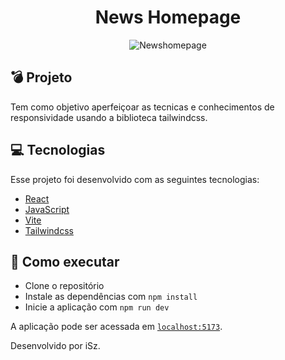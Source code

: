 <h1 align="center">News Homepage</h1>

<p align="center">
  <img alt="Newshomepage" src=".github/newshomepage.jpg">
</p>

## 💣 Projeto

Tem como objetivo aperfeiçoar as tecnicas e conhecimentos de responsividade usando a biblioteca tailwindcss.

## 💻 Tecnologias

Esse projeto foi desenvolvido com as seguintes tecnologias:

- [React](https://reactjs.org)
- [JavaScript](https://developer.mozilla.org/pt-BR/docs/Web/JavaScript)
- [Vite](https://vitejs.dev/)
- [Tailwindcss](https://tailwindcss.com)

## 🚀 Como executar

- Clone o repositório
- Instale as dependências com `npm install`
- Inicie a aplicação com `npm run dev`

A aplicação pode ser acessada em [`localhost:5173`](http://localhost:5173).

Desenvolvido por iSz.
